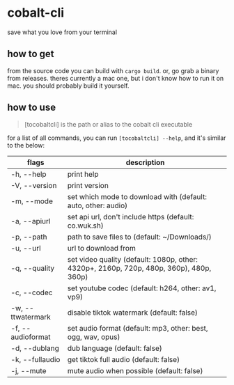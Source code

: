 # cobalt-cli
save what you love from your terminal
## how to get
from the source code you can build with `cargo build`. or, go grab a binary from releases. theres currently a mac one, but i don't know how to run it on mac. you should probably build it yourself.
## how to use
> [tocobaltcli] is the path or alias to the cobalt cli executable  

for a list of all commands, you can run `[tocobaltcli] --help`, and it's similar to the below:  

| flags                            | description                                                                               |
|----------------------------------|-------------------------------------------------------------------------------------------|
|  -h, --help                      | print help                                                                                |
|  -V, --version                   | print version                                                                             |
|  -m, --mode <mode>               | set which mode to download with (default: auto, other: audio)                             |
|  -a, --apiurl <apiurl>           | set api url, don't include https (default: co.wuk.sh)                                     |
|  -p, --path <path>               | path to save files to (default: ~/Downloads/)                                             |
|  -u, --url <url>                 | url to download from                                                                      |
|  -q, --quality <quality>         | set video quality (default: 1080p, other: 4320p+, 2160p, 720p, 480p, 360p), 480p, 360p)   |
|  -c, --codec <codec>             | set youtube codec (default: h264, other: av1, vp9)                                        |
|  -w, --ttwatermark               | disable tiktok watermark (default: false)                                                 |
|  -f, --audioformat <audioformat> | set audio format (default: mp3, other: best, ogg, wav, opus)                              |
|  -d, --dublang                   | dub language (default: false)                                                             |
|  -k, --fullaudio                 | get tiktok full audio (default: false)                                                    |
|  -j, --mute                      | mute audio when possible (default: false)                                                 |